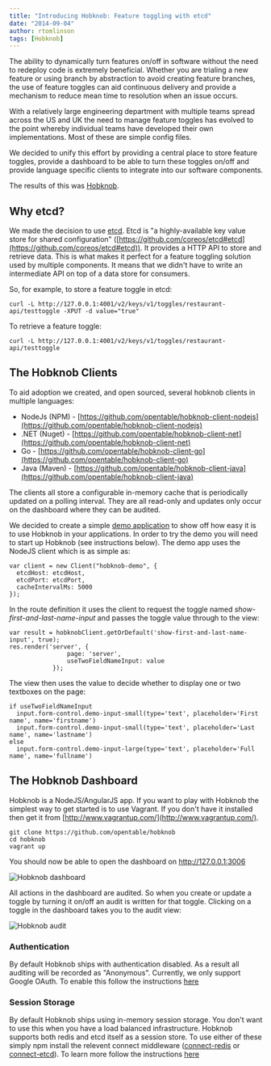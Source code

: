 ```yaml
---
title: "Introducing Hobknob: Feature toggling with etcd"
date: "2014-09-04"
author: rtomlinson
tags: [Hobknob]
---
```


The ability to dynamically turn features on/off in software without the need to redeploy code is extremely beneficial. Whether you are trialing a new feature or using branch by abstraction to avoid creating feature branches, the use of feature toggles can aid continuous delivery and provide a mechanism to reduce mean time to resolution when an issue occurs.

With a relatively large engineering department with multiple teams spread across the US and UK the need to manage feature toggles has evolved to the point whereby individual teams have developed their own implementations. Most of these are simple config files.

We decided to unify this effort by providing a central place to store feature toggles, provide a dashboard to be able to turn these toggles on/off and provide language specific clients to integrate into our software components.

The results of this was [Hobknob](https://github.com/opentable/hobknob).

## Why etcd?

We made the decision to use [etcd](https://github.com/coreos/etcd). Etcd is "a highly-available key value store for shared configuration" ([https://github.com/coreos/etcd#etcd](https://github.com/coreos/etcd#etcd)). It provides a HTTP API to store and retrieve data. This is what makes it perfect for a feature toggling solution used by multiple components. It means that we didn't have to write an intermediate API on top of a data store for consumers.

So, for example, to store a feature toggle in etcd:

```
curl -L http://127.0.0.1:4001/v2/keys/v1/toggles/restaurant-api/testtoggle -XPUT -d value="true"
```

To retrieve a feature toggle:

```
curl -L http://127.0.0.1:4001/v2/keys/v1/toggles/restaurant-api/testtoggle
```

## The Hobknob Clients

To aid adoption we created, and open sourced, several hobknob clients in multiple languages:

- NodeJs (NPM) - [https://github.com/opentable/hobknob-client-nodejs](https://github.com/opentable/hobknob-client-nodejs)
- .NET (Nuget) - [https://github.com/opentable/hobknob-client-net](https://github.com/opentable/hobknob-client-net)
- Go - [https://github.com/opentable/hobknob-client-go](https://github.com/opentable/hobknob-client-go)
- Java (Maven) - [https://github.com/opentable/hobknob-client-java](https://github.com/opentable/hobknob-client-java)

The clients all store a configurable in-memory cache that is periodically updated on a polling interval. They are all read-only and updates only occur on the dashboard where they can be audited.

We decided to create a simple [demo application](https://github.com/opentable/hobknob-demo) to show off how easy it is to use Hobknob in your applications. In order to try the demo you will need to start up Hobknob (see instructions below). The demo app uses the NodeJS client which is as simple as:

```
var client = new Client("hobknob-demo", {
  etcdHost: etcdHost,
  etcdPort: etcdPort,
  cacheIntervalMs: 5000
});
```

In the route definition it uses the client to request the toggle named _show-first-and-last-name-input_ and passes the toggle value through to the view:

```
var result = hobknobClient.getOrDefault('show-first-and-last-name-input', true);
res.render('server', {
       			page: 'server',
        		useTwoFieldNameInput: value
      		});
```

The view then uses the value to decide whether to display one or two textboxes on the page:

```
if useTwoFieldNameInput
  input.form-control.demo-input-small(type='text', placeholder='First name', name='firstname')
  input.form-control.demo-input-small(type='text', placeholder='Last name', name='lastname')
else
  input.form-control.demo-input-large(type='text', placeholder='Full name', name='fullname')
```

## The Hobknob Dashboard

Hobknob is a NodeJS/AngularJS app. If you want to play with Hobknob the simplest way to get started is to use Vagrant. If you don't have it installed then get it from [http://www.vagrantup.com/](http://www.vagrantup.com/).

```
git clone https://github.com/opentable/hobknob
cd hobknob
vagrant up
```

You should now be able to open the dashboard on http://127.0.0.1:3006

![Hobknob dashboard](/images/posts/hobknob-dashboard.png)

All actions in the dashboard are audited. So when you create or update a toggle by turning it on/off an audit is written for that toggle. Clicking on a toggle in the dashboard takes you to the audit view:

![Hobknob audit](/images/posts/hobknob-audit.png)

### Authentication

By default Hobknob ships with authentication disabled. As a result all auditing will be recorded as "Anonymous". Currently, we only support Google OAuth. To enable this follow the instructions [here](https://github.com/opentable/hobknob/blob/master/README.md#configuring-authentication)

### Session Storage

By default Hobknob ships using in-memory session storage. You don't want to use this when you have a load balanced infrastructure. Hobknob supports both redis and etcd itself as a session store. To use either of these simply npm install the relevent connect middleware ([connect-redis](https://github.com/visionmedia/connect-redis) or [connect-etcd](https://github.com/opentable/connect-etcd)). To learn more follow the instructions [here](https://github.com/opentable/hobknob/blob/master/README.md#configuring-session)
